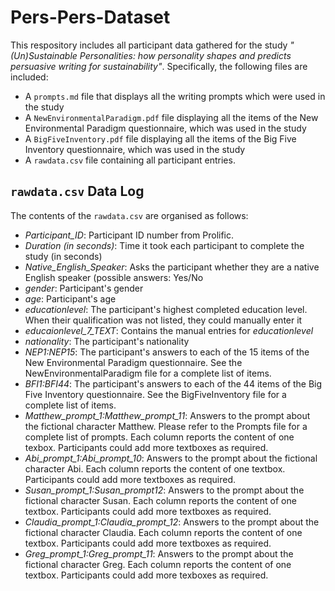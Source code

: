 # Pers-Pers-Dataset
This respository includes all participant data gathered for the study *"(Un)Sustainable Personalities: how personality shapes and predicts persuasive writing for sustainability"*. Specifically, the following files are included:

* A `prompts.md` file that displays all the writing prompts which were used in the study
* A `NewEnvironmentalParadigm.pdf` file displaying all the items of the New Environmental Paradigm questionnaire, which was used in the study
* A `BigFiveInventory.pdf` file displaying all the items of the Big Five Inventory questionnaire, which was used in the study
* A `rawdata.csv` file containing all participant entries.
  
## `rawdata.csv` Data Log
The contents of the `rawdata.csv` are organised as follows:

* *Participant_ID*: Participant ID number from Prolific.
* *Duration (in seconds)*: Time it took each participant to complete the study (in seconds)
* *Native_English_Speaker*: Asks the participant whether they are a native English speaker (possible answers: Yes/No
* *gender*: Participant's gender
* *age*: Participant's age
* *educationlevel*: The participant's highest completed education level. When their qualification was not listed, they could manually enter it
* *educaionlevel_7_TEXT*: Contains the manual entries for *educationlevel*
* *nationality*: The participant's nationality
* *NEP1:NEP15*: The participant's answers to each of the 15 items of the New Environmental Paradigm questionnaire. See the NewEnvironmentalParadigm file for a complete list of items.
* *BFI1:BFI44*: The participant's answers to each of the 44 items of the Big Five Inventory questionnaire. See the BigFiveInventory file for a complete list of items.
* *Matthew_prompt_1:Matthew_prompt_11*: Answers to the prompt about the fictional character Matthew. Please refer to the Prompts file for a complete list of prompts. Each column reports the content of one texbox. Participants could add more textboxes as required.
* *Abi_prompt_1:Abi_prompt_10*: Answers to the prompt about the fictional character Abi. Each column reports the content of one textbox. Participants could add more textboxes as required.
* *Susan_prompt_1:Susan_prompt12*: Answers to the prompt about the fictional character Susan. Each column reports the content of one textbox. Participants could add more textboxes as required.
* *Claudia_prompt_1:Claudia_prompt_12*: Answers to the prompt about the fictional character Claudia. Each column reports the content of one textbox. Participants could add more textboxes as required.
* *Greg_prompt_1:Greg_prompt_11*: Answers to the prompt about the fictional character Greg. Each column reports the content of one textbox. Participants could add more texboxes as required.

